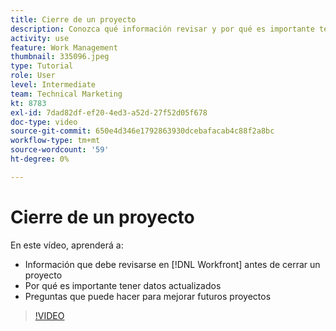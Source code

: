 ```yaml
---
title: Cierre de un proyecto
description: Conozca qué información revisar y por qué es importante tener datos actualizados en un proyecto antes de cerrarlo en [!DNL  Workfront].
activity: use
feature: Work Management
thumbnail: 335096.jpeg
type: Tutorial
role: User
level: Intermediate
team: Technical Marketing
kt: 8783
exl-id: 7dad82df-ef20-4ed3-a52d-27f52d05f678
doc-type: video
source-git-commit: 650e4d346e1792863930dcebafacab4c88f2a8bc
workflow-type: tm+mt
source-wordcount: '59'
ht-degree: 0%

---
```


# Cierre de un proyecto

En este vídeo, aprenderá a:

* Información que debe revisarse en [!DNL Workfront] antes de cerrar un proyecto
* Por qué es importante tener datos actualizados
* Preguntas que puede hacer para mejorar futuros proyectos

>[!VIDEO](https://video.tv.adobe.com/v/335096/?quality=12&learn=on)

<!---
learn more urls:
Update task status
Issue statuses
--->
